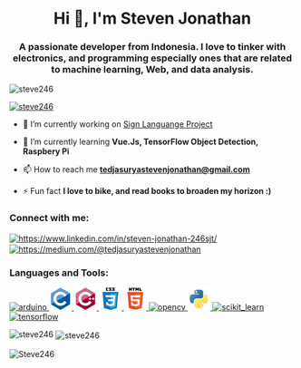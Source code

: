 <h1 align="center">Hi 👋, I'm Steven Jonathan</h1>
<h3 align="center">A passionate developer from Indonesia. I love to tinker with electronics, and programming especially ones that are related to machine learning, Web, and data analysis.</h3>

<p align="left"> <img src="https://komarev.com/ghpvc/?username=steve246&label=Profile%20views&color=0e75b6&style=flat" alt="steve246" /> </p>

<p align="left"> <a href="https://github.com/ryo-ma/github-profile-trophy"><img src="https://github-profile-trophy.vercel.app/?username=steve246" alt="steve246" /></a> </p>

- 🔭 I’m currently working on [Sign Languange Project](https://github.com/Steve246/Sign-Languange-Recognition)

- 🌱 I’m currently learning **Vue.Js, TensorFlow Object Detection, Raspbery Pi**

- 📫 How to reach me **tedjasuryastevenjonathan@gmail.com**

- ⚡ Fun fact **I love to bike, and read books to broaden my horizon :)**

<h3 align="left">Connect with me:</h3>
<p align="left">
<a href="https://linkedin.com/in/https://www.linkedin.com/in/steven-jonathan-246sjt/" target="blank"><img align="center" src="https://raw.githubusercontent.com/rahuldkjain/github-profile-readme-generator/master/src/images/icons/Social/linked-in-alt.svg" alt="https://www.linkedin.com/in/steven-jonathan-246sjt/" height="30" width="40" /></a>
<a href="https://medium.com/https://medium.com/@tedjasuryastevenjonathan" target="blank"><img align="center" src="https://raw.githubusercontent.com/rahuldkjain/github-profile-readme-generator/master/src/images/icons/Social/medium.svg" alt="https://medium.com/@tedjasuryastevenjonathan" height="30" width="40" /></a>
</p>

<h3 align="left">Languages and Tools:</h3>
<p align="left"> <a href="https://www.arduino.cc/" target="_blank"> <img src="https://cdn.worldvectorlogo.com/logos/arduino-1.svg" alt="arduino" width="40" height="40"/> </a> <a href="https://www.cprogramming.com/" target="_blank"> <img src="https://raw.githubusercontent.com/devicons/devicon/master/icons/c/c-original.svg" alt="c" width="40" height="40"/> </a> <a href="https://www.w3schools.com/cpp/" target="_blank"> <img src="https://raw.githubusercontent.com/devicons/devicon/master/icons/cplusplus/cplusplus-original.svg" alt="cplusplus" width="40" height="40"/> </a> <a href="https://www.w3schools.com/css/" target="_blank"> <img src="https://raw.githubusercontent.com/devicons/devicon/master/icons/css3/css3-original-wordmark.svg" alt="css3" width="40" height="40"/> </a> <a href="https://www.w3.org/html/" target="_blank"> <img src="https://raw.githubusercontent.com/devicons/devicon/master/icons/html5/html5-original-wordmark.svg" alt="html5" width="40" height="40"/> </a> <a href="https://opencv.org/" target="_blank"> <img src="https://www.vectorlogo.zone/logos/opencv/opencv-icon.svg" alt="opencv" width="40" height="40"/> </a> <a href="https://www.python.org" target="_blank"> <img src="https://raw.githubusercontent.com/devicons/devicon/master/icons/python/python-original.svg" alt="python" width="40" height="40"/> </a> <a href="https://scikit-learn.org/" target="_blank"> <img src="https://upload.wikimedia.org/wikipedia/commons/0/05/Scikit_learn_logo_small.svg" alt="scikit_learn" width="40" height="40"/> </a> <a href="https://www.tensorflow.org" target="_blank"> <img src="https://www.vectorlogo.zone/logos/tensorflow/tensorflow-icon.svg" alt="tensorflow" width="40" height="40"/> </a> </p>

<p><img align="left" src="https://github-readme-stats.vercel.app/api/top-langs?username=steve246&show_icons=true&locale=en&layout=compact" alt="steve246" /></p>

<p>&nbsp;<img align="center" src="https://github-readme-stats.vercel.app/api?username=steve246&show_icons=true&locale=en" alt="steve246" /></p>

<p><img align="center" src="https://github-readme-streak-stats.herokuapp.com/?user=Steve246&" alt="Steve246" /></p>
